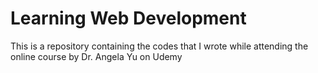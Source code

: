 # Learning Web Development

This is a repository containing the codes that I wrote while attending the online course by Dr. Angela Yu on Udemy
